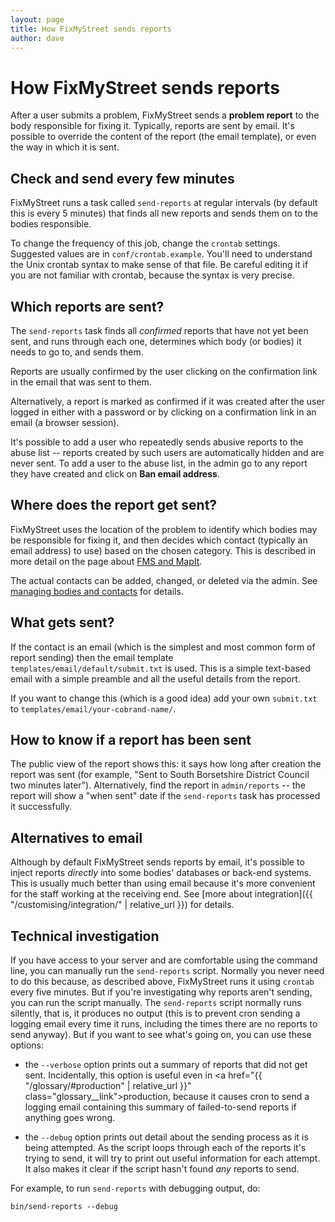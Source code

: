 ```yaml
---
layout: page
title: How FixMyStreet sends reports
author: dave
---
```


# How FixMyStreet sends reports

<p class="lead">
After a user submits a problem, FixMyStreet sends a <strong>problem report</strong> to the body responsible for fixing it. Typically, reports
are sent by email. It's possible to override the content of the report (the email template), or even the way in which it is sent.
</p>

## Check and send every few minutes

FixMyStreet runs a task called `send-reports` at regular intervals (by default this is every 5 minutes) that finds all new reports and sends them on to the bodies responsible.

To change the frequency of this job, change the `crontab` settings. Suggested values are in `conf/crontab.example`. You'll need to understand the Unix crontab syntax to make sense of that file. Be careful editing it if you are not familiar with crontab, because the syntax is very precise.

## Which reports are sent?

The `send-reports` task finds all *confirmed* reports that have not yet been sent, and runs through each one, determines which body (or bodies) it needs to go to, and sends them.

Reports are usually confirmed by the user clicking on the confirmation link in the email that was sent to them.

Alternatively, a report is marked as confirmed if it was created after the user logged in either with a password or by clicking on a confirmation link in an email (a browser session).

It's possible to add a user who repeatedly sends abusive reports to the abuse list -- reports created by such users are automatically hidden and are never sent. To add a user to the abuse list, in the admin go to any report they have created and click on **Ban email address**.

## Where does the report get sent?

FixMyStreet uses the location of the problem to identify which bodies may be responsible for fixing it, and then decides which contact (typically an email address) to use) based on the chosen category. This is described in more detail on the page about [FMS and MapIt](/customising/fms_and_mapit).

The actual contacts can be added, changed, or deleted via the admin. See [managing bodies and contacts](/running/bodies_and_contacts) for details.

## What gets sent?

If the contact is an email (which is the simplest and most common form of report sending) then the email template `templates/email/default/submit.txt` is used. This is a simple text-based email with a simple preamble and all the useful details from the report.

If you want to change this (which is a good idea) add your own `submit.txt` to `templates/email/your-cobrand-name/`.

## How to know if a report has been sent

The public view of the report shows this: it says how long after creation the
report was sent (for example, "Sent to South Borsetshire District Council two
minutes later"). Alternatively, find the report in `admin/reports` -- the
report will show a "when sent" date if the `send-reports` task has processed
it successfully.

## Alternatives to email

Although by default FixMyStreet sends reports by email, it's possible to inject reports *directly* into some
bodies' databases or back-end systems. This is usually much better than using email because it's more convenient
for the staff working at the receiving end. See
[more about integration]({{ "/customising/integration/" | relative_url }}) for details.

## Technical investigation

If you have access to your server and are comfortable using the command line, 
you can manually run the `send-reports` script. Normally you never need to do
this because, as described above, FixMyStreet runs it using `crontab` every
five minutes. But if you're investigating why reports aren't sending, you can
run the script manually. The `send-reports` script normally runs silently, that
is, it produces no output (this is to prevent cron sending a logging email
every time it runs, including the times there are no reports to send anyway).
But if you want to see what's going on, you can use these options:

   * the `--verbose` option prints out a summary of reports that did not get
     sent. Incidentally, this option is useful even in
     <a href="{{ "/glossary/#production" | relative_url }}" class="glossary__link">production</a>,
     because it causes cron to send a logging email containing this summary of
     failed-to-send reports if anything goes wrong.

   * the `--debug` option prints out detail about the sending process as
     it is being attempted. As the script loops through each of the reports
     it's trying to send, it will try to print out useful information for each
     attempt. It also makes it clear if the script hasn't found *any* reports
     to send.

For example, to run `send-reports` with debugging output, do:

    bin/send-reports --debug

